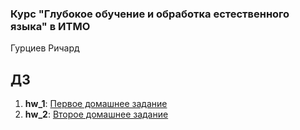 ### Курс "Глубокое обучение и обработка естественного языка" в ИТМО

Гурциев Ричард

## ДЗ

1) **hw_1**: [Первое домашнее задание](https://github.com/vilovnok/itmo_dl_nlp_courses/tree/hw_1)
1) **hw_2**: [Второе домашнее задание](https://github.com/vilovnok/itmo_dl_nlp_courses/tree/hw_2)